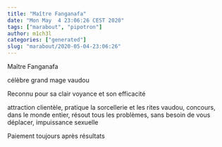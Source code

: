 ```yaml
---
title: "Maître Fanganafa"
date: "Mon May  4 23:06:26 CEST 2020"
tags: ["marabout", "pipotron"]
author: m1ch3l
categories: ["generated"]
slug: "marabout/2020-05-04-23:06:26"
---
```


Maître Fanganafa

célèbre grand mage vaudou

Reconnu pour sa clair voyance et son efficacité

attraction clientèle, pratique la sorcellerie et les rites vaudou, concours, dans le monde entier, résout tous les problèmes, sans besoin de vous déplacer, impuissance sexuelle

Paiement toujours après résultats
